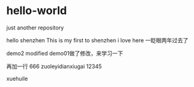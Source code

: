 # hello-world
just another repository

hello shenzhen
This is my first to shenzhen
i love here
一眨眼两年过去了

demo2 modified
demo01做了修改，来学习一下

再加一行
666
zuoleyidianxiugai
12345


xuehuile
